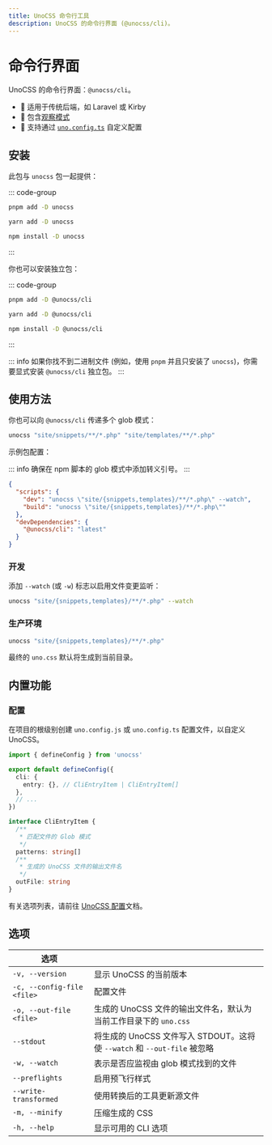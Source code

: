 ```yaml
---
title: UnoCSS 命令行工具
description: UnoCSS 的命令行界面 (@unocss/cli)。
---
```


# 命令行界面

UnoCSS 的命令行界面：`@unocss/cli`。

- 🍱 适用于传统后端，如 Laravel 或 Kirby
- 👀 包含[观察模式](#development)
- 🔌 支持通过 [`uno.config.ts`](#configurations) 自定义配置

## 安装

此包与 `unocss` 包一起提供：

::: code-group

```bash [pnpm]
pnpm add -D unocss
```

```bash [yarn]
yarn add -D unocss
```

```bash [npm]
npm install -D unocss
```

:::

你也可以安装独立包：

::: code-group

```bash [pnpm]
pnpm add -D @unocss/cli
```

```bash [yarn]
yarn add -D @unocss/cli
```

```bash [npm]
npm install -D @unocss/cli
```

:::

::: info
如果你找不到二进制文件 (例如，使用 `pnpm` 并且只安装了 `unocss`)，你需要显式安装 `@unocss/cli` 独立包。
:::

## 使用方法

你也可以向 `@unocss/cli` 传递多个 glob 模式：

```bash
unocss "site/snippets/**/*.php" "site/templates/**/*.php"
```

示例包配置：

::: info
确保在 npm 脚本的 glob 模式中添加转义引号。
:::

```json [package.json]
{
  "scripts": {
    "dev": "unocss \"site/{snippets,templates}/**/*.php\" --watch",
    "build": "unocss \"site/{snippets,templates}/**/*.php\""
  },
  "devDependencies": {
    "@unocss/cli": "latest"
  }
}
```

### 开发

添加 `--watch` (或 `-w`) 标志以启用文件变更监听：

```bash
unocss "site/{snippets,templates}/**/*.php" --watch
```

### 生产环境

```bash
unocss "site/{snippets,templates}/**/*.php"
```

最终的 `uno.css` 默认将生成到当前目录。

## 内置功能

### 配置

在项目的根级别创建 `uno.config.js` 或 `uno.config.ts` 配置文件，以自定义 UnoCSS。

```ts [uno.config.ts]
import { defineConfig } from 'unocss'

export default defineConfig({
  cli: {
    entry: {}, // CliEntryItem | CliEntryItem[]
  },
  // ...
})

interface CliEntryItem {
  /**
   * 匹配文件的 Glob 模式
   */
  patterns: string[]
  /**
   * 生成的 UnoCSS 文件的输出文件名
   */
  outFile: string
}
```

有关选项列表，请前往 [UnoCSS 配置](/config/)文档。

## 选项

| 选项                                    |                                                                                                           |
| ------------------------------------- | --------------------------------------------------------------------------------------------------------- |
| `-v, --version`                      | 显示 UnoCSS                                                                     的当前版本 |
| `-c, --config-file <file>`| 配置文件                                                                                               |
| `-o, --out-file <file>`       | 生成的 UnoCSS 文件的输出文件名，默认为当前工作目录下的 `uno.css` |
| `--stdout`                                | 将生成的 UnoCSS 文件写入 STDOUT。这将使 `--watch` 和 `--out-file` 被忽略        |
| `-w, --watch`                          | 表示是否应监视由 glob 模式找到的文件                                        |
| `--preflights`                        | 启用预飞行样式                                                                                   |
| `--write-transformed`          | 使用转换后的工具更新源文件                                                            |
| `-m, --minify`                        | 压缩生成的 CSS                                                                                      |
| `-h, --help`                            | 显示可用的 CLI 选项                                                                             |

